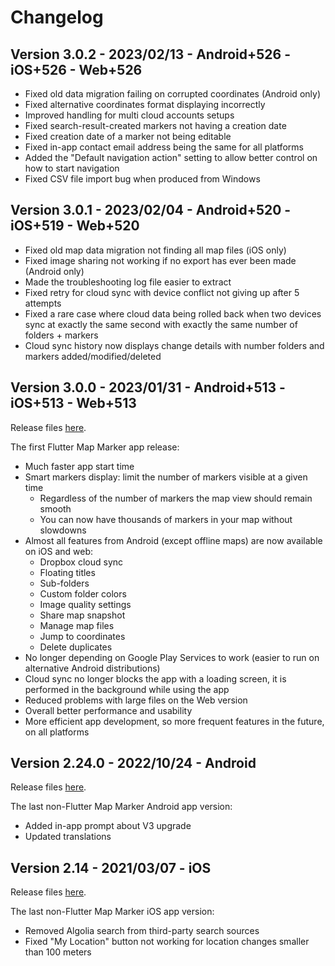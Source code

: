 # Changelog

## Version 3.0.2 - 2023/02/13 - Android+526 - iOS+526 - Web+526

* Fixed old data migration failing on corrupted coordinates (Android only)
* Fixed alternative coordinates format displaying incorrectly
* Improved handling for multi cloud accounts setups
* Fixed search-result-created markers not having a creation date
* Fixed creation date of a marker not being editable
* Fixed in-app contact email address being the same for all platforms
* Added the "Default navigation action" setting to allow better control on how to start navigation
* Fixed CSV file import bug when produced from Windows

## Version 3.0.1 - 2023/02/04 - Android+520 - iOS+519 - Web+520

* Fixed old map data migration not finding all map files (iOS only)
* Fixed image sharing not working if no export has ever been made (Android only)
* Made the troubleshooting log file easier to extract
* Fixed retry for cloud sync with device conflict not giving up after 5 attempts
* Fixed a rare case where cloud data being rolled back when two devices sync at exactly the same second with exactly the same number of folders + markers
* Cloud sync history now displays change details with number folders and markers added/modified/deleted

## Version 3.0.0 - 2023/01/31 - Android+513 - iOS+513 - Web+513

Release files [here](https://github.com/androidseb/mapmarker/releases/tag/map_marker_v3.0.0).

The first Flutter Map Marker app release:

* Much faster app start time
* Smart markers display: limit the number of markers visible at a given time
	* Regardless of the number of markers the map view should remain smooth
	* You can now have thousands of markers in your map without slowdowns
* Almost all features from Android (except offline maps) are now available on iOS and web:
	* Dropbox cloud sync
	* Floating titles
	* Sub-folders
	* Custom folder colors
	* Image quality settings
	* Share map snapshot
	* Manage map files
	* Jump to coordinates
	* Delete duplicates
* No longer depending on Google Play Services to work (easier to run on alternative Android distributions)
* Cloud sync no longer blocks the app with a loading screen, it is performed in the background while using the app
* Reduced problems with large files on the Web version
* Overall better performance and usability
* More efficient app development, so more frequent features in the future, on all platforms

## Version 2.24.0 - 2022/10/24 - Android

Release files [here](https://github.com/androidseb/mapmarker/releases/tag/map_marker_v2).

The last non-Flutter Map Marker Android app version:

* Added in-app prompt about V3 upgrade
* Updated translations

## Version 2.14 - 2021/03/07 - iOS

Release files [here](https://github.com/androidseb/mapmarker/releases/tag/map_marker_v2).

The last non-Flutter Map Marker iOS app version:

* Removed Algolia search from third-party search sources
* Fixed "My Location" button not working for location changes smaller than 100 meters
